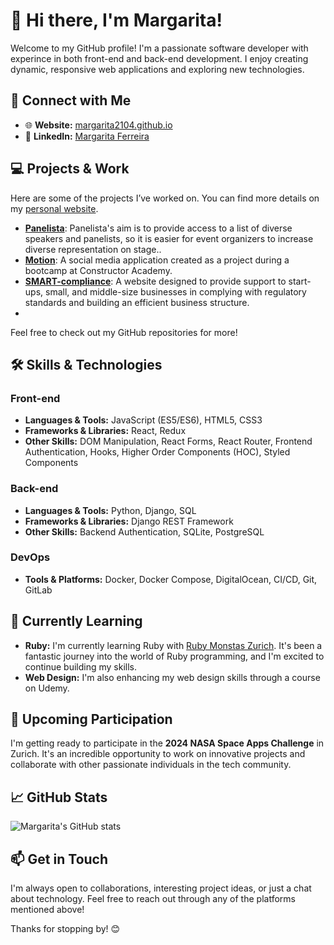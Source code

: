 # 👋 Hi there, I'm Margarita!

Welcome to my GitHub profile! I'm a passionate software developer with experince in both front-end and back-end development. I enjoy creating dynamic, responsive web applications and exploring new technologies. 

## 🔗 Connect with Me

- 🌐 **Website:** [margarita2104.github.io](https://margarita2104.github.io/margarita2104/)
- 💼 **LinkedIn:** [Margarita Ferreira](https://www.linkedin.com/in/margarita-ferreira/)

## 💻 Projects & Work

Here are some of the projects I’ve worked on. You can find more details on my [personal website](https://margarita2104.github.io/margarita2104/).

- **[Panelista](https://panelista.propulsion-learn.ch)**: Panelista's aim is to provide access to a list of diverse speakers and panelists, so it is easier for event organizers to increase diverse representation on stage..
- **[Motion](https://margarita2104.github.io/motion-frontend/)**: A social media application created as a project during a bootcamp at Constructor Academy.
- **[SMART-compliance](https://smart-compliance.ch)**: A website designed to provide support to start-ups, small, and middle-size businesses in complying with regulatory standards and building an efficient business structure.
- 
Feel free to check out my GitHub repositories for more!

## 🛠️ Skills & Technologies

### Front-end
- **Languages & Tools:** JavaScript (ES5/ES6), HTML5, CSS3
- **Frameworks & Libraries:** React, Redux
- **Other Skills:** DOM Manipulation, React Forms, React Router, Frontend Authentication, Hooks, Higher Order Components (HOC), Styled Components

### Back-end
- **Languages & Tools:** Python, Django, SQL
- **Frameworks & Libraries:** Django REST Framework
- **Other Skills:** Backend Authentication, SQLite, PostgreSQL

### DevOps
- **Tools & Platforms:** Docker, Docker Compose, DigitalOcean, CI/CD, Git, GitLab

## 🚀 Currently Learning

- **Ruby:** I'm currently learning Ruby with [Ruby Monstas Zurich](https://www.rubymonstas.ch/). It's been a fantastic journey into the world of Ruby programming, and I'm excited to continue building my skills.
- **Web Design:** I'm also enhancing my web design skills through a course on Udemy.

## 🌟 Upcoming Participation

I'm getting ready to participate in the **2024 NASA Space Apps Challenge** in Zurich. It's an incredible opportunity to work on innovative projects and collaborate with other passionate individuals in the tech community.


## 📈 GitHub Stats

![Margarita's GitHub stats](https://github-readme-stats.vercel.app/api?username=margarita2104&show_icons=true&theme=radical)

## 📫 Get in Touch

I'm always open to collaborations, interesting project ideas, or just a chat about technology. Feel free to reach out through any of the platforms mentioned above!

Thanks for stopping by! 😊
